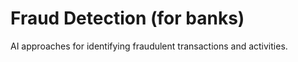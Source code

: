 # Fraud Detection (for banks)

AI approaches for identifying fraudulent transactions and activities.
